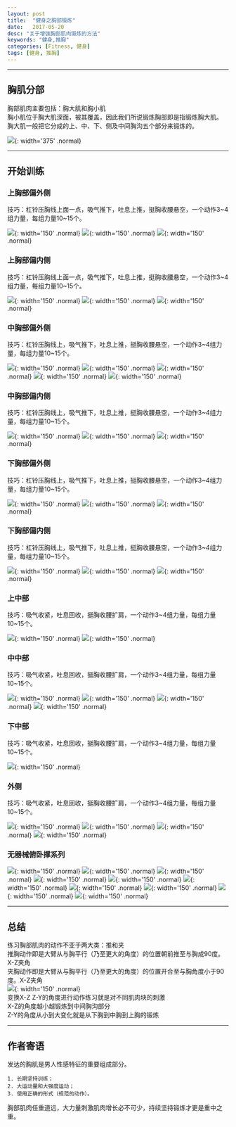 ```yaml
---
layout: post
title:  "健身之胸部锻炼"
date:   2017-05-20
desc: "关于增强胸部肌肉锻炼的方法"
keywords: "健身,推胸"
categories: [Fitness, 健身]
tags: [健身, 推胸]
---
```

- - -
## 胸肌分部
胸部肌肉主要包括：胸大肌和胸小肌<br />
胸小肌位于胸大肌深面，被其覆盖，因此我们所说锻炼胸部即是指锻炼胸大肌。<br />胸大肌一般把它分成的上、中、下、侧及中间胸沟五个部分来锻炼的。

![](/assets/img/sport/fitness/20170520/20170520_2.jpg){: width='375' .normal}

- - -
## 开始训练
### 上胸部偏外侧

技巧：杠铃压胸线上面一点，吸气推下，吐息上推，挺胸收腰悬空，一个动作3~4组力量，每组力量10~15个。

![](/assets/img/sport/fitness/20170520/上斜宽距推胸.gif){: width='150' .normal}
![](/assets/img/sport/fitness/20170520/上斜史密斯机宽推.gif){: width='150' .normal}
![](/assets/img/sport/fitness/20170520/上斜哑铃推胸.gif){: width='150' .normal}

### 上胸部偏内侧

技巧：杠铃压胸线上面一点，吸气推下，吐息上推，挺胸收腰悬空，一个动作3~4组力量，每组力量10~15个。

![](/assets/img/sport/fitness/20170520/上斜窄距推胸.gif){: width='150' .normal}
![](/assets/img/sport/fitness/20170520/上斜史密斯机窄推.gif){: width='150' .normal}
![](/assets/img/sport/fitness/20170520/上斜哑铃飞鸟.gif){: width='150' .normal}

### 中胸部偏外侧

技巧：杠铃压胸线上，吸气推下，吐息上推，挺胸收腰悬空，一个动作3~4组力量，每组力量10~15个。

![](/assets/img/sport/fitness/20170520/平躺宽距推胸.gif){: width='150' .normal}
![](/assets/img/sport/fitness/20170520/平躺史密斯机宽推.gif){: width='150' .normal}
![](/assets/img/sport/fitness/20170520/平躺哑铃推胸.gif){: width='150' .normal}
![](/assets/img/sport/fitness/20170520/坐姿推胸.gif){: width='150' .normal}
![](/assets/img/sport/fitness/20170520/碟机推胸.gif){: width='150' .normal}

### 中胸部偏内侧

技巧：杠铃压胸线上，吸气推下，吐息上推，挺胸收腰悬空，一个动作3~4组力量，每组力量10~15个。

![](/assets/img/sport/fitness/20170520/平躺窄距推胸.gif){: width='150' .normal}
![](/assets/img/sport/fitness/20170520/平躺史密斯机窄推.gif){: width='150' .normal}
![](/assets/img/sport/fitness/20170520/平躺哑铃飞鸟.gif){: width='150' .normal}

### 下胸部偏外侧

技巧：杠铃压胸线上，吸气推下，吐息上推，挺胸收腰悬空，一个动作3~4组力量，每组力量10~15个。

![](/assets/img/sport/fitness/20170520/下斜宽距推胸.gif){: width='150' .normal}
![](/assets/img/sport/fitness/20170520/下斜史密斯机宽推.gif){: width='150' .normal}
![](/assets/img/sport/fitness/20170520/下斜哑铃推胸.gif){: width='150' .normal}

### 下胸部偏内侧

技巧：杠铃压胸线上，吸气推下，吐息上推，挺胸收腰悬空，一个动作3~4组力量，每组力量10~15个。

![](/assets/img/sport/fitness/20170520/下斜窄距推胸.gif){: width='150' .normal}
![](/assets/img/sport/fitness/20170520/下斜史密斯机窄推.gif){: width='150' .normal}
![](/assets/img/sport/fitness/20170520/下斜哑铃飞鸟.gif){: width='150' .normal}

### 上中部

技巧：吸气收紧，吐息回收，挺胸收腰扩肩，一个动作3~4组力量，每组力量10~15个。

![](/assets/img/sport/fitness/20170520/高位拉力器夹胸.gif){: width='150' .normal}
![](/assets/img/sport/fitness/20170520/高位拉力器飞鸟.gif){: width='150' .normal}

### 中中部

技巧：吸气收紧，吐息回收，挺胸收腰扩肩，一个动作3~4组力量，每组力量10~15个。

![](/assets/img/sport/fitness/20170520/中位拉力器夹胸.gif){: width='150' .normal}
![](/assets/img/sport/fitness/20170520/中位拉力器飞鸟.gif){: width='150' .normal}
![](/assets/img/sport/fitness/20170520/坐姿夹胸.gif){: width='150' .normal}
![](/assets/img/sport/fitness/20170520/碟机夹胸.gif){: width='150' .normal}

### 下中部

技巧：吸气收紧，吐息回收，挺胸收腰扩肩，一个动作3~4组力量，每组力量10~15个。

![](/assets/img/sport/fitness/20170520/低位拉力器夹胸.gif){: width='150' .normal}

### 外侧

技巧：吸气收紧，吐息回收，挺胸收腰扩肩，一个动作3~4组力量，每组力量10~15个。

![](/assets/img/sport/fitness/20170520/仰卧曲臂上拉.gif){: width='150' .normal}
![](/assets/img/sport/fitness/20170520/站姿曲臂下拉.gif){: width='150' .normal}
![](/assets/img/sport/fitness/20170520/窄距引体向上.gif){: width='150' .normal}
![](/assets/img/sport/fitness/20170520/胸肌臂屈伸.gif){: width='150' .normal}

### 无器械俯卧撑系列
![](/assets/img/sport/fitness/20170520/超宽距俯卧撑.gif){: width='150' .normal}
![](/assets/img/sport/fitness/20170520/宽距俯卧撑.gif){: width='150' .normal}
![](/assets/img/sport/fitness/20170520/窄距俯卧撑.gif){: width='150' .normal}
![](/assets/img/sport/fitness/20170520/心型俯卧撑.gif){: width='150' .normal}
![](/assets/img/sport/fitness/20170520/右前后俯卧撑.gif){: width='150' .normal}
![](/assets/img/sport/fitness/20170520/左前后俯卧撑.gif){: width='150' .normal}
![](/assets/img/sport/fitness/20170520/前位体俯卧撑.gif){: width='150' .normal}
![](/assets/img/sport/fitness/20170520/左右变向俯卧撑.gif){: width='150' .normal}
![](/assets/img/sport/fitness/20170520/左右脚前后俯卧撑.gif){: width='150' .normal}
![](/assets/img/sport/fitness/20170520/左右腿俯卧撑.gif){: width='150' .normal}

- - -
## 总结
练习胸部肌肉的动作不亚于两大类：推和夹<br />
推胸动作即是大臂从与胸平行（乃至更大的角度）的位置朝前推至与胸成90度。X-Z夹角<br />
夹胸动作即是大臂从与胸平行（乃至更大的角度）的位置开合至与胸角度小于90度。X-Z夹角<br />
![](/assets/img/sport/fitness/20170520/20170520_3.jpg){: width='150' .normal}<br />
变换X-Z Z-Y的角度进行动作练习就是对不同肌肉块的刺激<br />
X-Z的角度越小越锻炼到中间胸沟部分<br />
Z-Y的角度从小到大变化就是从下胸到中胸到上胸的锻炼

- - -
## 作者寄语
发达的胸肌是男人性感特征的重要组成部分。<br />

```
1. 长期坚持训练；
2. 大运动量和大强度运动；
3. 使用正确的形式（规范的动作）。
```
胸部肌肉任重道远，大力量刺激肌肉增长必不可少，持续坚持锻炼才更是重中之重。


